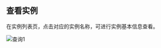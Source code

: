 ## 查看实例
在实例列表页，点击对应的实例名称，可进行实例基本信息查看。

![查询1](https://github.com/jdcloudcom/cn/blob/Kafka/image/Internet-Middleware/JCS-for-Kafka/查看实例.png)
